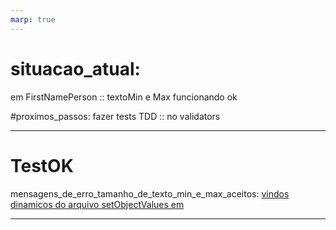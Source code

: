 ```yaml
---
marp: true
---
```


# situacao_atual:
em FirstNamePerson :: textoMin e Max  funcionando ok

#proximos_passos:
fazer tests TDD :: no validators

---

# TestOK

mensagens_de_erro_tamanho_de_texto_min_e_max_aceitos:
[vindos dinamicos do arquivo setObjectValues em](../setup/dynamicCentral/setObjectValues.ts)

---
